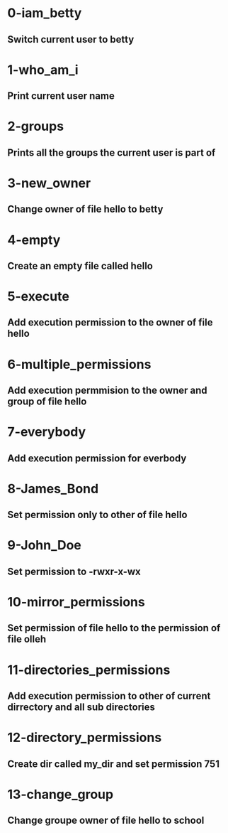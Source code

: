 # 0-iam_betty
## Switch current user to betty

# 1-who_am_i
## Print current user name

# 2-groups
## Prints all the groups the current user is part of

# 3-new_owner
## Change owner of file hello to betty

# 4-empty
## Create an empty file called hello

# 5-execute
## Add execution permission to the owner of file hello

# 6-multiple_permissions
## Add execution permmision to the owner and group of file hello

# 7-everybody
## Add execution permission for everbody

# 8-James_Bond
## Set permission only to other of file hello

# 9-John_Doe
## Set permission to -rwxr-x-wx

# 10-mirror_permissions
## Set permission of file hello to the permission of file olleh

# 11-directories_permissions
## Add execution permission to other of current dirrectory and all sub directories

# 12-directory_permissions
## Create dir called my_dir and set permission 751

# 13-change_group
## Change groupe owner of file hello to school
